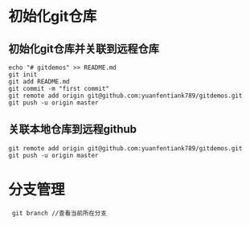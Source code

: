 # 初始化git仓库
## 初始化git仓库并关联到远程仓库
```
echo "# gitdemos" >> README.md
git init
git add README.md
git commit -m "first commit"
git remote add origin git@github.com:yuanfentiank789/gitdemos.git
git push -u origin master
```

## 关联本地仓库到远程github
```
git remote add origin git@github.com:yuanfentiank789/gitdemos.git
git push -u origin master
```

# 分支管理

```
 git branch //查看当前所在分支

```